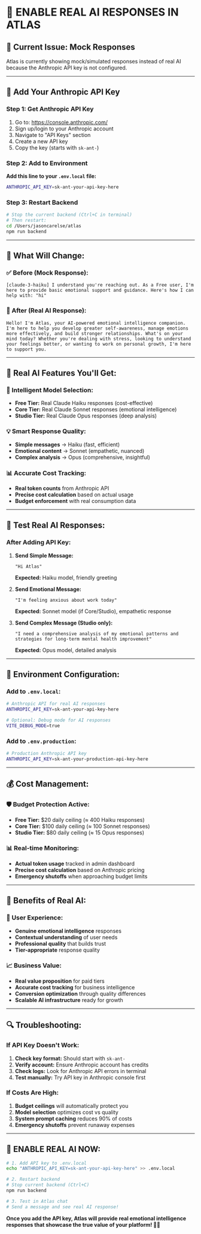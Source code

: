 # 🤖 **ENABLE REAL AI RESPONSES IN ATLAS**

## 🎯 **Current Issue: Mock Responses**

Atlas is currently showing mock/simulated responses instead of real AI because the Anthropic API key is not configured.

---

## 🔑 **Add Your Anthropic API Key**

### **Step 1: Get Anthropic API Key**
1. Go to: https://console.anthropic.com/
2. Sign up/login to your Anthropic account
3. Navigate to "API Keys" section
4. Create a new API key
5. Copy the key (starts with `sk-ant-`)

### **Step 2: Add to Environment**
**Add this line to your `.env.local` file:**
```bash
ANTHROPIC_API_KEY=sk-ant-your-api-key-here
```

### **Step 3: Restart Backend**
```bash
# Stop the current backend (Ctrl+C in terminal)
# Then restart:
cd /Users/jasoncarelse/atlas
npm run backend
```

---

## 🚀 **What Will Change:**

### **✅ Before (Mock Response):**
```
[claude-3-haiku] I understand you're reaching out. As a Free user, I'm here to provide basic emotional support and guidance. Here's how I can help with: "hi"
```

### **🤖 After (Real AI Response):**
```
Hello! I'm Atlas, your AI-powered emotional intelligence companion. I'm here to help you develop greater self-awareness, manage emotions more effectively, and build stronger relationships. What's on your mind today? Whether you're dealing with stress, looking to understand your feelings better, or wanting to work on personal growth, I'm here to support you.
```

---

## 🎯 **Real AI Features You'll Get:**

### **🧠 Intelligent Model Selection:**
- **Free Tier:** Real Claude Haiku responses (cost-effective)
- **Core Tier:** Real Claude Sonnet responses (emotional intelligence)
- **Studio Tier:** Real Claude Opus responses (deep analysis)

### **💡 Smart Response Quality:**
- **Simple messages** → Haiku (fast, efficient)
- **Emotional content** → Sonnet (empathetic, nuanced)
- **Complex analysis** → Opus (comprehensive, insightful)

### **📊 Accurate Cost Tracking:**
- **Real token counts** from Anthropic API
- **Precise cost calculation** based on actual usage
- **Budget enforcement** with real consumption data

---

## 🧪 **Test Real AI Responses:**

### **After Adding API Key:**

1. **Send Simple Message:**
   ```
   "Hi Atlas"
   ```
   **Expected:** Haiku model, friendly greeting

2. **Send Emotional Message:**
   ```
   "I'm feeling anxious about work today"
   ```
   **Expected:** Sonnet model (if Core/Studio), empathetic response

3. **Send Complex Message (Studio only):**
   ```
   "I need a comprehensive analysis of my emotional patterns and strategies for long-term mental health improvement"
   ```
   **Expected:** Opus model, detailed analysis

---

## 🔧 **Environment Configuration:**

### **Add to `.env.local`:**
```bash
# Anthropic API for real AI responses
ANTHROPIC_API_KEY=sk-ant-your-api-key-here

# Optional: Debug mode for AI responses
VITE_DEBUG_MODE=true
```

### **Add to `.env.production`:**
```bash
# Production Anthropic API key
ANTHROPIC_API_KEY=sk-ant-your-production-api-key-here
```

---

## 💰 **Cost Management:**

### **🛡️ Budget Protection Active:**
- **Free Tier:** $20 daily ceiling (≈ 400 Haiku responses)
- **Core Tier:** $100 daily ceiling (≈ 100 Sonnet responses)  
- **Studio Tier:** $80 daily ceiling (≈ 15 Opus responses)

### **📊 Real-time Monitoring:**
- **Actual token usage** tracked in admin dashboard
- **Precise cost calculation** based on Anthropic pricing
- **Emergency shutoffs** when approaching budget limits

---

## 🎊 **Benefits of Real AI:**

### **🚀 User Experience:**
- **Genuine emotional intelligence** responses
- **Contextual understanding** of user needs
- **Professional quality** that builds trust
- **Tier-appropriate** response quality

### **📈 Business Value:**
- **Real value proposition** for paid tiers
- **Accurate cost tracking** for business intelligence
- **Conversion optimization** through quality differences
- **Scalable AI infrastructure** ready for growth

---

## 🔍 **Troubleshooting:**

### **If API Key Doesn't Work:**
1. **Check key format:** Should start with `sk-ant-`
2. **Verify account:** Ensure Anthropic account has credits
3. **Check logs:** Look for Anthropic API errors in terminal
4. **Test manually:** Try API key in Anthropic console first

### **If Costs Are High:**
1. **Budget ceilings** will automatically protect you
2. **Model selection** optimizes cost vs quality
3. **System prompt caching** reduces 90% of costs
4. **Emergency shutoffs** prevent runaway expenses

---

## 🚀 **ENABLE REAL AI NOW:**

```bash
# 1. Add API key to .env.local
echo "ANTHROPIC_API_KEY=sk-ant-your-api-key-here" >> .env.local

# 2. Restart backend
# Stop current backend (Ctrl+C)
npm run backend

# 3. Test in Atlas chat
# Send a message and see real AI response!
```

**Once you add the API key, Atlas will provide real emotional intelligence responses that showcase the true value of your platform! 🤖✨**
